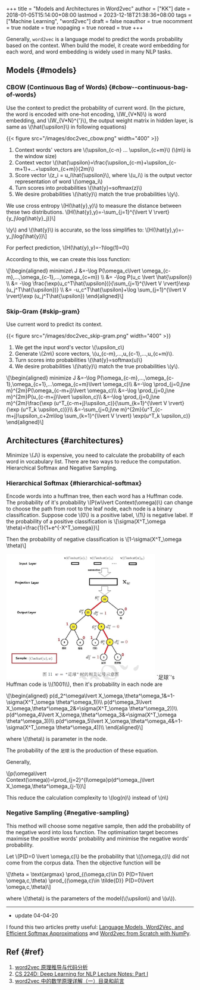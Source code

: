 +++
title = "Models and Architectures in Word2vec"
author = ["KK"]
date = 2018-01-05T15:14:00+08:00
lastmod = 2023-12-18T21:38:36+08:00
tags = ["Machine Learning", "word2vec"]
draft = false
noauthor = true
nocomment = true
nodate = true
nopaging = true
noread = true
+++

Generally, `word2vec` is a language model to predict the words probability based on the context. When build the model, it create word embedding for each word, and word embedding is widely used in many NLP tasks.


## Models {#models}


### CBOW (Continuous Bag of Words) {#cbow--continuous-bag-of-words}

Use the context to predict the probability of current word. (In the picture, the word is encoded with one-hot encoding, \\(W\_{V\*N}\\) is word embedding, and \\(W\_{V\*N}^{'}\\), the output weight matrix in hidden layer, is same as \\(\hat{\upsilon}\\) in following equations)

{{< figure src="/images/doc2vec_cbow.png" width="400" >}}

1.  Context words' vectors are \\(\upsilon\_{c-n} ... \upsilon\_{c+m}\\) (\\(m\\) is the window size)
2.  Context vector \\(\hat{\upsilon}=\frac{\upsilon\_{c-m}+\upsilon\_{c-m+1}+...+\upsilon\_{c+m}}{2m}\\)
3.  Score vector \\(z\_i = u\_i\hat{\upsilon}\\), where \\(u\_i\\) is the output vector representation of word \\(\omega\_i\\)
4.  Turn scores into probabilities \\(\hat{y}=softmax(z)\\)
5.  We desire probabilities \\(\hat{y}\\) match the true probabilities \\(y\\).

We use cross entropy \\(H(\hat{y},y)\\) to measure the distance between these two distributions.
\\[H(\hat{y},y)=-\sum\_{j=1}^{\lvert V \rvert}{y\_j\log(\hat{y}\_j)}\\]

\\(y\\) and \\(\hat{y}\\) is accurate, so the loss simplifies to:
\\[H(\hat{y},y)=-y\_j\log(\hat{y})\\]

For perfect prediction, \\(H(\hat{y},y)=-1\log(1)=0\\)

According to this, we can create this loss function:

\\[\begin{aligned}
minimize\ J &=-\log P(\omega\_c\lvert \omega\_{c-m},...,\omega\_{c-1},...,\omega\_{c+m}) \\\\
&= -\log P(u\_c \lvert \hat{\upsilon}) \\\\
&= -\log \frac{\exp(u\_c^T\hat{\upsilon})}{\sum\_{j=1}^{\lvert V \rvert}\exp (u\_j^T\hat{\upsilon})} \\\\
&= -u\_c^T\hat{\upsilon}+\log \sum\_{j=1}^{\lvert V \rvert}\exp (u\_j^T\hat{\upsilon})
\end{aligned}\\]


### Skip-Gram {#skip-gram}

Use current word to predict its context.

{{< figure src="/images/doc2vec_skip-gram.png" width="400" >}}

1.  We get the input word's vector \\(\upsilon\_c\\)
2.  Generate \\(2m\\) score vectors, \\(u\_{c-m},...,u\_{c-1},...,u\_{c+m}\\).
3.  Turn scores into probabilities \\(\hat{y}=softmax(u)\\)
4.  We desire probabilities \\(\hat{y}\\) match the true probabilities \\(y\\).

\\[\begin{aligned}
minimize J &=-\log P(\omega\_{c-m},...,\omega\_{c-1},\omega\_{c+1},...\omega\_{c+m}\lvert \omega\_c)\\\\
&=-\log \prod\_{j=0,j\ne m}^{2m}P(\omega\_{c-m+j}\lvert \omega\_c)\\\\
&=-\log \prod\_{j=0,j\ne m}^{2m}P(u\_{c-m+j}\lvert \upsilon\_c)\\\\
&=-\log \prod\_{j=0,j\ne m}^{2m}\frac{\exp (u^T\_{c-m+j}\upsilon\_c)}{\sum\_{k=1}^{\lvert V \rvert}{\exp (u^T\_k \upsilon\_c)}}\\\\
&=-\sum\_{j=0,j\ne m}^{2m}{u^T\_{c-m+j}\upsilon\_c+2m\log \sum\_{k=1}^{\lvert V \rvert} \exp(u^T\_k \upsilon\_c)}
\end{aligned}\\]


## Architectures {#architectures}

Minimize \\(J\\) is expensive, you need to calculate the probability of each word in vocabulary list. There are two ways to reduce the computation. Hierarchical Softmax and Negative Sampling.


### Hierarchical Softmax {#hierarchical-softmax}

Encode words into a huffman tree, then each word has a Huffman code. The probability of it's probability \\(P(w\lvert Context(\omega))\\) can change to choose the path from root to the leaf node, each node is a binary classification. Suppose code \\(0\\) is a positive label, \\(1\\) is negative label. If the probability of a positive classification is
\\[\sigma(X^T\_\omega \theta)=\frac{1}{1+e^{-X^T\_\omega}}\\]

Then the probability of negative classification is
\\[1-\sigma(X^T\_\omega \theta)\\]

<img src="/images/doc2vec_hierarchical_softmax.png" alt="doc2vec_hierarchical_softmax.png" width="400" />
`足球`'s Huffman code is \\(1001\\), then it's probability in each node are

\\[\begin{aligned}
p(d\_2^\omega\lvert X\_\omega,\theta^\omega\_1&=1-\sigma(X^T\_\omega \theta^\omega\_1))\\\\
p(d^\omega\_3\lvert X\_\omega,\theta^\omega\_2&=\sigma(X^T\_\omega \theta^\omega\_2))\\\\
p(d^\omega\_4\lvert X\_\omega,\theta^\omega\_3&=\sigma(X^T\_\omega \theta^\omega\_3))\\\\
p(d^\omega\_5\lvert X\_\omega,\theta^\omega\_4&=1-\sigma(X^T\_\omega \theta^\omega\_4))\\\\
\end{aligned}\\]

where \\(\theta\\) is parameter in the node.

The probability of the `足球` is the production of these equation.

Generally,

\\[p(\omega\lvert Context(\omega))=\prod\_{j=2}^{l\omega}p(d^\omega\_j\lvert X\_\omega,\theta^\omega\_{j-1})\\]

This reduce the calculation complexity to \\(log(n)\\) instead of \\(n\\)


### Negative Sampling {#negative-sampling}

This method will choose some negative sample, then add the probability of the negative word into loss function. The optimisation target becomes maximise the positive words' probability and minimise the negative words' probability.

Let \\(P(D=0 \lvert \omega,c)\\) be the probability that \\((\omega,c)\\) did not come from the corpus data. Then the objective function will be

\\[\theta = \text{argmax} \prod\_{(\omega,c)\in D} P(D=1\lvert \omega,c,\theta) \prod\_{(\omega,c)\in \tilde{D}} P(D=0\lvert \omega,c,\theta)\\]

where \\(\theta\\) is the parameters of the model(\\(\upsilon\\) and \\(u\\)).

---

-   update 04-04-20

I found this two articles pretty useful: [Language Models, Word2Vec, and Efficient Softmax Approximations](https://rohanvarma.me/Word2Vec/) and [Word2vec from Scratch with NumPy](https://towardsdatascience.com/word2vec-from-scratch-with-numpy-8786ddd49e72).


## Ref {#ref}

1.  [word2vec 原理推导与代码分析](<http://www.hankcs.com/nlp/word2vec.html>)
2.  [CS 224D: Deep Learning for NLP Lecture Notes: Part I](<http://cs224d.stanford.edu/lecture_notes/notes1.pdf>)
3.  [word2vec 中的数学原理详解（一）目录和前言](<http://blog.csdn.net/itplus/article/details/37969519>)
